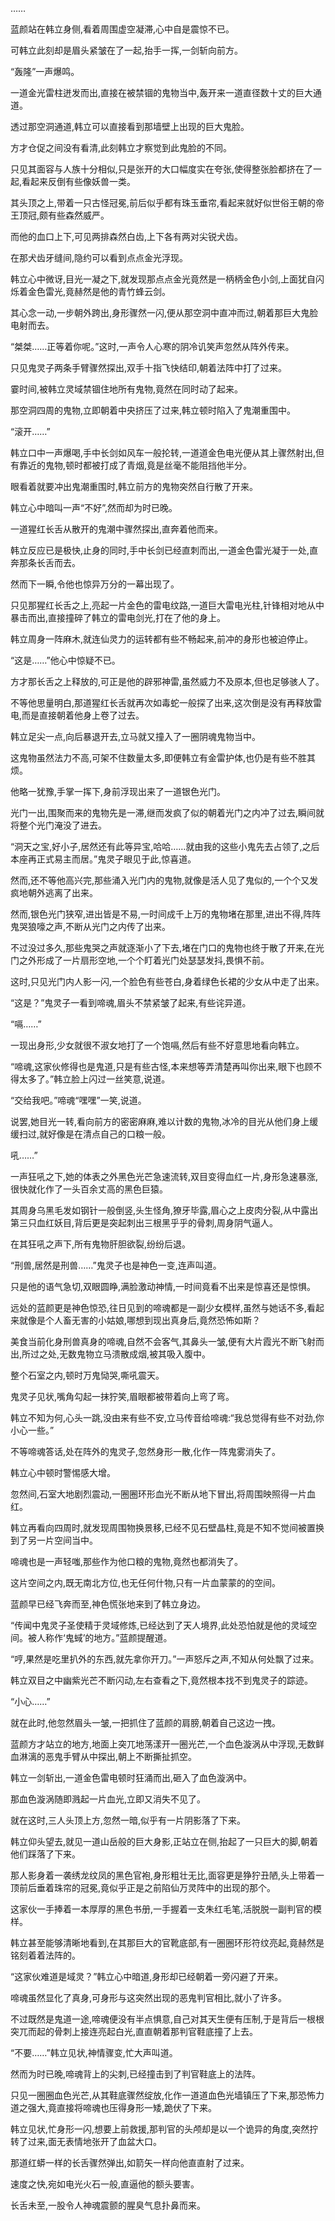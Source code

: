 
……

蓝颜站在韩立身侧,看着周围虚空凝滞,心中自是震惊不已。

可韩立此刻却是眉头紧皱在了一起,抬手一挥,一剑斩向前方。

“轰隆”一声爆鸣。

一道金光雷柱迸发而出,直接在被禁锢的鬼物当中,轰开来一道直径数十丈的巨大通道。

透过那空洞通道,韩立可以直接看到那墙壁上出现的巨大鬼脸。

方才仓促之间没有看清,此刻韩立才察觉到此鬼脸的不同。

只见其面容与人族十分相似,只是张开的大口幅度实在夸张,使得整张脸都挤在了一起,看起来反倒有些像妖兽一类。

其头顶之上,带着一只古怪冠冕,前后似乎都有珠玉垂帘,看起来就好似世俗王朝的帝王顶冠,颇有些森然威严。

而他的血口上下,可见两排森然白齿,上下各有两对尖锐犬齿。

在那犬齿牙缝间,隐约可以看到点点金光浮现。

韩立心中微讶,目光一凝之下,就发现那点点金光竟然是一柄柄金色小剑,上面犹自闪烁着金色雷光,竟赫然是他的青竹蜂云剑。

其心念一动,一步朝外跨出,身形骤然一闪,便从那空洞中直冲而过,朝着那巨大鬼脸电射而去。

“桀桀……正等着你呢。”这时,一声令人心寒的阴冷讥笑声忽然从阵外传来。

只见鬼灵子两条手臂骤然探出,双手十指飞快结印,朝着法阵中打了过来。

霎时间,被韩立灵域禁锢住地所有鬼物,竟然在同时动了起来。

那空洞四周的鬼物,立即朝着中央挤压了过来,韩立顿时陷入了鬼潮重围中。

“滚开……”

韩立口中一声爆喝,手中长剑如风车一般抡转,一道道金色电光便从其上骤然射出,但有靠近的鬼物,顿时都被打成了青烟,竟是丝毫不能阻挡他半分。

眼看着就要冲出鬼潮重围时,韩立前方的鬼物突然自行散了开来。

韩立心中暗叫一声“不好”,然而却为时已晚。

一道猩红长舌从散开的鬼潮中骤然探出,直奔着他而来。

韩立反应已是极快,止身的同时,手中长剑已经直刺而出,一道金色雷光凝于一处,直奔那条长舌而去。

然而下一瞬,令他也惊异万分的一幕出现了。

只见那猩红长舌之上,亮起一片金色的雷电纹路,一道巨大雷电光柱,针锋相对地从中暴击而出,直接撞碎了韩立的雷电剑光,打在了他的身上。

韩立周身一阵麻木,就连仙灵力的运转都有些不畅起来,前冲的身形也被迫停止。

“这是……”他心中惊疑不已。

方才那长舌之上释放的,可正是他的辟邪神雷,虽然威力不及原本,但也足够骇人了。

不等他思量明白,那道猩红长舌就再次如毒蛇一般探了出来,这次倒是没有再释放雷电,而是直接朝着他身上卷了过去。

韩立足尖一点,向后暴退开去,立马就又撞入了一圈阴魂鬼物当中。

这鬼物虽然法力不高,可架不住数量太多,即便韩立有金雷护体,也仍是有些不胜其烦。

他略一犹豫,手掌一挥下,身前浮现出来了一道银色光门。

光门一出,围聚而来的鬼物先是一滞,继而发疯了似的朝着光门之内冲了过去,瞬间就将整个光门淹没了进去。

“洞天之宝,好小子,居然还有此等异宝,哈哈……就由我的这些小鬼先去占领了,之后本座再正式易主而居。”鬼灵子眼见于此,惊喜道。

然而,还不等他高兴完,那些涌入光门内的鬼物,就像是活人见了鬼似的,一个个又发疯地朝外逃离了出来。

然而,银色光门狭窄,进出皆是不易,一时间成千上万的鬼物堵在那里,进出不得,阵阵鬼哭狼嚎之声,不断从光门之内传了出来。

不过没过多久,那些鬼哭之声就逐渐小了下去,堵在门口的鬼物也终于散了开来,在光门之外形成了一片扇形空地,一个个盯着光门处瑟瑟发抖,畏惧不前。

这时,只见光门内人影一闪,一个脸色有些苍白,身着绿色长裙的少女从中走了出来。

“这是？”鬼灵子一看到啼魂,眉头不禁紧皱了起来,有些诧异道。

“嗝……”

一现出身形,少女就很不淑女地打了一个饱嗝,然后有些不好意思地看向韩立。

“啼魂,这家伙修得也是鬼道,只是有些古怪,本来想等弄清楚再叫你出来,眼下也顾不得太多了。”韩立脸上闪过一丝笑意,说道。

“交给我吧。”啼魂“嘿嘿”一笑,说道。

说罢,她目光一转,看向前方的密密麻麻,难以计数的鬼物,冰冷的目光从他们身上缓缓扫过,就好像是在清点自己的口粮一般。

吼……”

一声狂吼之下,她的体表之外黑色光芒急速流转,双目变得血红一片,身形急速暴涨,很快就化作了一头百余丈高的黑色巨猿。

其周身乌黑毛发如钢针一般倒竖,头生怪角,獠牙毕露,眉心之上皮肉分裂,从中露出第三只血红妖目,背后更是突起刺出三根黑乎乎的骨刺,周身阴气逼人。

在其狂吼之声下,所有鬼物肝胆欲裂,纷纷后退。

“刑兽,居然是刑兽……”鬼灵子也是神色一变,连声叫道。

只是他的语气急切,双眼圆睁,满脸激动神情,一时间竟看不出来是惊喜还是惊惧。

远处的蓝颜更是神色惊恐,往日见到的啼魂都是一副少女模样,虽然与她话不多,看起来就像是个人畜无害的小姑娘,哪想到现出真身后,竟然恐怖如斯？

美食当前化身刑兽真身的啼魂,自然不会客气,其鼻头一皱,便有大片霞光不断飞射而出,所过之处,无数鬼物立马溃散成烟,被其吸入腹中。

整个石室之内,顿时万鬼恸哭,嘶吼震天。

鬼灵子见状,嘴角勾起一抹狞笑,眉眼都被带着向上弯了弯。

韩立不知为何,心头一跳,没由来有些不安,立马传音给啼魂:“我总觉得有些不对劲,你小心一些。”

不等啼魂答话,处在阵外的鬼灵子,忽然身形一散,化作一阵鬼雾消失了。

韩立心中顿时警惕感大增。

忽然间,石室大地剧烈震动,一圈圈环形血光不断从地下冒出,将周围映照得一片血红。

韩立再看向四周时,就发现周围物换景移,已经不见石壁晶柱,竟是不知不觉间被置换到了另一片空间当中。

啼魂也是一声轻嗤,那些作为他口粮的鬼物,竟然也都消失了。

这片空间之内,既无南北方位,也无任何什物,只有一片血蒙蒙的的空间。

蓝颜早已经飞奔而至,神色慌张地来到了韩立身边。

“传闻中鬼灵子圣使精于灵域修炼,已经达到了天人境界,此处恐怕就是他的灵域空间。被人称作‘鬼蜮’的地方。”蓝颜提醒道。

“哼,果然是吃里扒外的东西,就先拿你开刀。”一声怒斥之声,不知从何处飘了过来。

韩立双目之中幽紫光芒不断闪动,左右查看之下,竟然根本找不到鬼灵子的踪迹。

“小心……”

就在此时,他忽然眉头一皱,一把抓住了蓝颜的肩膀,朝着自己这边一拽。

蓝颜方才站立的地方,地面上突兀地荡漾开一圈光芒,一个血色漩涡从中浮现,无数鲜血淋漓的恶鬼手臂从中探出,朝上不断撕扯抓空。

韩立一剑斩出,一道金色雷电顿时狂涌而出,砸入了血色漩涡中。

那血色漩涡随即溅起一片血光,立即又消失不见了。

就在这时,三人头顶上方,忽然一暗,似乎有一片阴影落了下来。

韩立仰头望去,就见一道山岳般的巨大身影,正站立在侧,抬起了一只巨大的脚,朝着他们踩落了下来。

那人影身着一袭绣龙纹凤的黑色官袍,身形粗壮无比,面容更是狰狞丑陋,头上带着一顶前后垂着珠帘的冠冕,竟似乎正是之前陷仙万灵阵中的出现的那个。

这家伙一手捧着一本厚厚的黑色书册,一手握着一支朱红毛笔,活脱脱一副判官的模样。

韩立甚至能够清晰地看到,在其那巨大的官靴底部,有一圈圈环形符纹亮起,竟赫然是铭刻着着法阵的。

“这家伙难道是域灵？”韩立心中暗道,身形却已经朝着一旁闪避了开来。

啼魂虽然显化了真身,可身形与这突然出现的恶鬼判官相比,就小了许多。

不过既然是鬼道一途,啼魂便没有半点惧意,自己对其天生便有压制,于是背后一根根突兀而起的骨刺上接连亮起白光,直直朝着那判官鞋底撞了上去。

“不要……”韩立见状,神情骤变,忙大声叫道。

然而为时已晚,啼魂背上的尖刺,已经撞击到了判官鞋底上的法阵。

只见一圈圈血色光芒,从其鞋底骤然绽放,化作一道道血色光墙镇压了下来,那恐怖力道之强大,竟直接将啼魂也压得身形一矮,跪伏了下来。

韩立见状,忙身形一闪,想要上前救援,那判官的头颅却是以一个诡异的角度,突然拧转了过来,面无表情地张开了血盆大口。

那道红蟒一样的长舌骤然弹出,如箭矢一样向他直直射了过来。

速度之快,宛如电光火石一般,直逼他的额头要害。

长舌未至,一股令人神魂震颤的腥臭气息扑鼻而来。